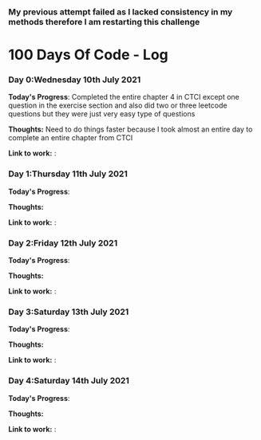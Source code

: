 ### My previous attempt failed as I lacked consistency in  my methods therefore I am restarting this challenge

# 100 Days Of Code - Log

### Day 0:Wednesday 10th July 2021 

**Today's Progress**: Completed the entire chapter 4 in CTCI except one question in the exercise section and also did two or three leetcode questions but they were just very easy type of questions

**Thoughts:**  Need to do things faster because I took almost an entire day to complete an entire chapter from CTCI

**Link to work:** :


### Day 1:Thursday 11th July 2021 

**Today's Progress**: 

**Thoughts:**  

**Link to work:** :

### Day 2:Friday 12th July 2021 

**Today's Progress**: 

**Thoughts:**  

**Link to work:** :

### Day 3:Saturday 13th July 2021 

**Today's Progress**: 

**Thoughts:**  

**Link to work:** :

### Day 4:Saturday 14th July 2021 

**Today's Progress**: 

**Thoughts:**  

**Link to work:** :